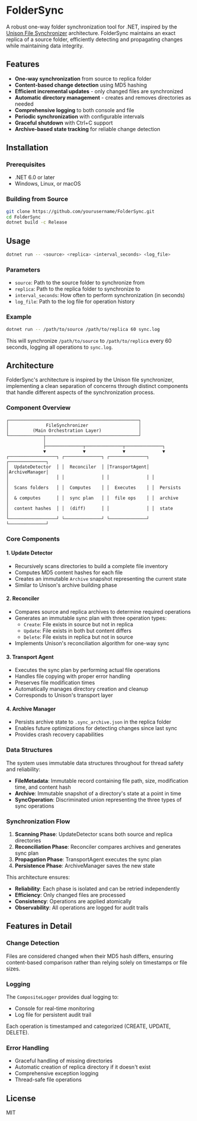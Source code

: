 # FolderSync

A robust one-way folder synchronization tool for .NET, inspired by the [Unison File Synchronizer](https://web.mit.edu/6.033/2012/wwwdocs/papers/unisonimpl.pdf) architecture. FolderSync maintains an exact replica of a source folder, efficiently detecting and propagating changes while maintaining data integrity.

## Features

- **One-way synchronization** from source to replica folder
- **Content-based change detection** using MD5 hashing
- **Efficient incremental updates** - only changed files are synchronized
- **Automatic directory management** - creates and removes directories as needed
- **Comprehensive logging** to both console and file
- **Periodic synchronization** with configurable intervals
- **Graceful shutdown** with Ctrl+C support
- **Archive-based state tracking** for reliable change detection

## Installation

### Prerequisites
- .NET 6.0 or later
- Windows, Linux, or macOS

### Building from Source
```bash
git clone https://github.com/yourusername/FolderSync.git
cd FolderSync
dotnet build -c Release
```

## Usage

```bash
dotnet run -- <source> <replica> <interval_seconds> <log_file>
```

### Parameters
- `source`: Path to the source folder to synchronize from
- `replica`: Path to the replica folder to synchronize to
- `interval_seconds`: How often to perform synchronization (in seconds)
- `log_file`: Path to the log file for operation history

### Example
```bash
dotnet run -- /path/to/source /path/to/replica 60 sync.log
```

This will synchronize `/path/to/source` to `/path/to/replica` every 60 seconds, logging all operations to `sync.log`.

## Architecture

FolderSync's architecture is inspired by the Unison file synchronizer, implementing a clean separation of concerns through distinct components that handle different aspects of the synchronization process.

### Component Overview

```
┌─────────────────────────────────────────────────┐
│              FileSynchronizer                   │
│         (Main Orchestration Layer)              │
└─────────────┬───────────────────────────────────┘
              │
              ├──────────────┬──────────────┬──────────────┐
              ▼              ▼              ▼              ▼
┌──────────────────┐ ┌──────────────┐ ┌──────────────┐ ┌──────────────┐
│  UpdateDetector  │ │  Reconciler  │ │TransportAgent│ │ArchiveManager│
│                  │ │              │ │              │ │              │
│  Scans folders   │ │  Computes    │ │  Executes    │ │  Persists    │
│  & computes      │ │  sync plan   │ │  file ops    │ │  archive     │
│  content hashes  │ │  (diff)      │ │              │ │  state       │
└──────────────────┘ └──────────────┘ └──────────────┘ └──────────────┘
```

### Core Components

#### 1. **Update Detector**
- Recursively scans directories to build a complete file inventory
- Computes MD5 content hashes for each file
- Creates an immutable `Archive` snapshot representing the current state
- Similar to Unison's archive building phase

#### 2. **Reconciler**
- Compares source and replica archives to determine required operations
- Generates an immutable sync plan with three operation types:
  - `Create`: File exists in source but not in replica
  - `Update`: File exists in both but content differs
  - `Delete`: File exists in replica but not in source
- Implements Unison's reconciliation algorithm for one-way sync

#### 3. **Transport Agent**
- Executes the sync plan by performing actual file operations
- Handles file copying with proper error handling
- Preserves file modification times
- Automatically manages directory creation and cleanup
- Corresponds to Unison's transport layer

#### 4. **Archive Manager**
- Persists archive state to `.sync_archive.json` in the replica folder
- Enables future optimizations for detecting changes since last sync
- Provides crash recovery capabilities

### Data Structures

The system uses immutable data structures throughout for thread safety and reliability:

- **FileMetadata**: Immutable record containing file path, size, modification time, and content hash
- **Archive**: Immutable snapshot of a directory's state at a point in time
- **SyncOperation**: Discriminated union representing the three types of sync operations

### Synchronization Flow

1. **Scanning Phase**: UpdateDetector scans both source and replica directories
2. **Reconciliation Phase**: Reconciler compares archives and generates sync plan
3. **Propagation Phase**: TransportAgent executes the sync plan
4. **Persistence Phase**: ArchiveManager saves the new state

This architecture ensures:
- **Reliability**: Each phase is isolated and can be retried independently
- **Efficiency**: Only changed files are processed
- **Consistency**: Operations are applied atomically
- **Observability**: All operations are logged for audit trails

## Features in Detail

### Change Detection
Files are considered changed when their MD5 hash differs, ensuring content-based comparison rather than relying solely on timestamps or file sizes.

### Logging
The `CompositeLogger` provides dual logging to:
- Console for real-time monitoring
- Log file for persistent audit trail

Each operation is timestamped and categorized (CREATE, UPDATE, DELETE).

### Error Handling
- Graceful handling of missing directories
- Automatic creation of replica directory if it doesn't exist
- Comprehensive exception logging
- Thread-safe file operations

## License

MIT
